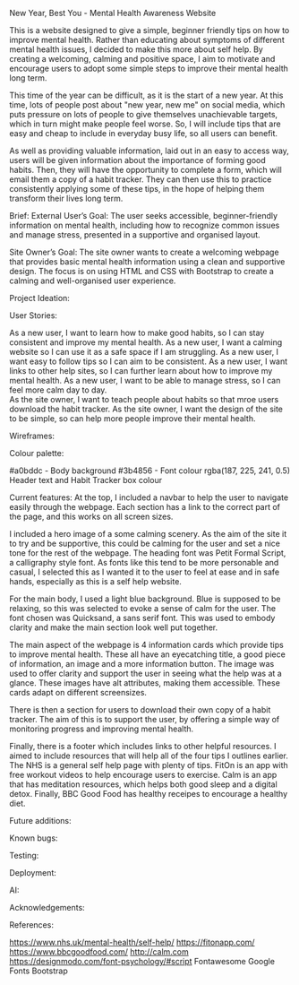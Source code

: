 New Year, Best You - Mental Health Awareness Website

This is a website designed to give a simple, beginner friendly tips on how to improve mental health. Rather than educating about symptoms of different mental health issues, I decided to make this more about self help. By creating a welcoming, calming and positive space, I aim to motivate and encourage users to adopt some simple steps to improve their mental health long term. 

This time of the year can be difficult, as it is the start of a new year. At this time, lots of people post about "new year, new me" on social media, which puts pressure on lots of people to give themselves unachievable targets, which in turn might make people feel worse. So, I will include tips that are easy and cheap to include in everyday busy life, so all users can benefit. 

As well as providing valuable information, laid out in an easy to access way, users will be given information about the importance of forming good habits. Then, they will have the opportunity to complete a form, which will email them a copy of a habit tracker. They can then use this to practice consistently applying some of these tips, in the hope of helping them transform their lives long term. 

Brief:
External User’s Goal:
The user seeks accessible, beginner-friendly information on mental health, including how to recognize common issues and manage stress, presented in a supportive and organised layout.

Site Owner’s Goal: 
The site owner wants to create a welcoming webpage that provides basic mental health information using a clean and supportive design. The focus is on using HTML and CSS with Bootstrap to create a calming and well-organised user experience.

Project Ideation:

User Stories:

As a new user, I want to learn how to make good habits, so I can stay consistent and improve my mental health.
As a new user, I want a calming website so I can use it as a safe space if I am struggling.
As a new user, I want easy to follow tips so I can aim to be consistent.
As a new user, I want links to other help sites, so I can further learn about how to improve my mental health.
As a new user, I want to be able to manage stress, so I can feel more calm day to day.  
As the site owner, I want to teach people about habits so that mroe users download the habit tracker.
As the site owner, I want the design of the site to be simple, so can help more people improve their mental health.

Wireframes:

Colour palette:

#a0bddc - Body background
#3b4856 - Font colour
rgba(187, 225, 241, 0.5) Header text and Habit Tracker box colour

Current features:
At the top, I included a navbar to help the user to navigate easily through the webpage. Each section has a link to the correct part of the page, and this works on all screen sizes. 

I included a hero image of a some calming scenery. As the aim of the site it to try and be supportive, this could be calming for the user and set a nice tone for the rest of the webpage. The heading font was Petit Formal Script, a calligraphy style font. As fonts like this tend to be more personable and casual, I selected this as I wanted it to the user to feel at ease and in safe hands, especially as this is a self help website. 

For the main body, I used a light blue background. Blue is supposed to be relaxing, so this was selected to evoke a sense of calm for the user. The font chosen was Quicksand, a sans serif font. This was used to embody clarity and make the main section look well put together. 

The main aspect of the webpage is 4 information cards which provide tips to improve mental health. These all have an eyecatching title, a good piece of information, an image and a more information button. The image was used to offer clarity and support the user in seeing what the help was at a glance. These images have alt attributes, making them accessible. These cards adapt on different screensizes. 

There is then a section for users to download their own copy of a habit tracker. The aim of this is to support the user, by offering a simple way of monitoring progress and improving mental health. 

Finally, there is a footer which includes links to other helpful resources. I aimed to include resources that will help all of the four tips I outlines earlier. The NHS is a general self help page with plenty of tips. FitOn is an app with free workout videos to help encourage users to exercise. Calm is an app that has meditation resources, which helps both good sleep and a digital detox. Finally, BBC Good Food has healthy receipes to encourage a healthy diet. 

Future additions:

Known bugs:

Testing:

Deployment:

AI:

Acknowledgements:

References:

https://www.nhs.uk/mental-health/self-help/
https://fitonapp.com/
https://www.bbcgoodfood.com/
http://calm.com 
https://designmodo.com/font-psychology/#script
Fontawesome
Google Fonts
Bootstrap
